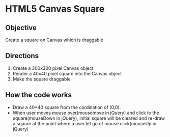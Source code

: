 # HTML5 Canvas Square

## Objective
Create a square on Canvas which is draggable

## Directions
  1. Create a 300x300 pixel Canvas object
  2. Render a 40x40 pixel square into the Canvas object
  3. Make the square draggable

## How the code works
- Draw a 40*40 square from the cordination of (0,0).
- When user moves mouse over(mousemove in jQuery) and click to the square(mouseDown in jQuery), initial square will be cleared and re-draw a sqaure at the point where a user let go of mouse click(mouseUp in jQuery)


